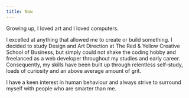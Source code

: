 ```yaml
---
title: Now
---
```


Growing up, I loved art and I loved computers.

I excelled at anything that allowed me to create or build something. I decided to study Design and Art Direction at The Red & Yellow Creative School of Business, but simply could not shake the coding hobby and freelanced as a web developer throughout my studies and early career. Consequently, my skills have been built up through relentless self-study, loads of curiosity and an above average amount of grit.

I have a keen interest in human behaviour and always strive to surround myself with people who are smarter than me.
